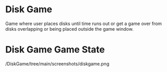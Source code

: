 # Disk Game
Game where user places disks until time runs out or get a game over from disks overlapping or being placed outside the game window.

# Disk Game Game State 
/DiskGame/tree/main/screenshots/diskgame.png

